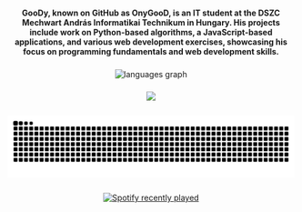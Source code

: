 <h4 align="center">GooDy, known on GitHub as OnyGooD, is an IT student at the DSZC Mechwart András Informatikai Technikum in Hungary. His projects include work on Python-based algorithms, a JavaScript-based applications, and various web development exercises, showcasing his focus on programming fundamentals and web development skills.</h4>

###

<div align="center">
  <img src="https://github-readme-stats.vercel.app/api/top-langs?username=OnyGooD&locale=en&hide_title=false&layout=compact&card_width=320&langs_count=6&theme=apprentice&hide_border=false&order=2" height="150" alt="languages graph"  />
</div>

###

<div align="center">
  <img height="300" src="/art/sample.gif?raw=true"  />
</div>

###

<img src="https://raw.githubusercontent.com/OnyGooD/OnyGooD/output/snake.svg" alt="Snake animation" />

###

<div align="center">
  <a href="https://open.spotify.com/user/kk8axoy5fifvzpsrenhgnh7cy">
    <img src="https://spotify-recently-played-readme.vercel.app/api?user=kk8axoy5fifvzpsrenhgnh7cy&count=4&unique=false" alt="Spotify recently played"  />
  </a>
</div>

###

